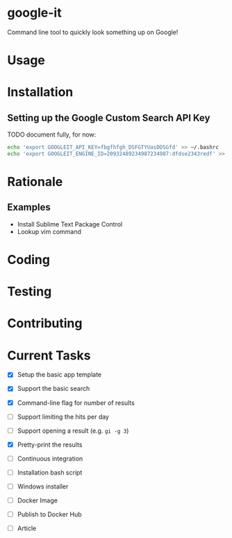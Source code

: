# google-it

Command line tool to quickly look something up on Google!

# Usage

# Installation

## Setting up the Google Custom Search API Key

TODO document fully, for now:

```bash
echo 'export GOOGLEIT_API_KEY=fbgfhfgh_DSFGTYUasDDSGfd' >> ~/.bashrc
echo 'export GOOGLEIT_ENGINE_ID=20932489234987234987:dfdse2343redf' >> ~/.bashrc
```

# Rationale

## Examples

- Install Sublime Text Package Control
- Lookup vim command

# Coding

# Testing

# Contributing

# Current Tasks

- [X] Setup the basic app template
- [X] Support the basic search
- [X] Command-line flag for number of results
- [ ] Support limiting the hits per day
- [ ] Support opening a result (e.g. `gi -g 3`)
- [X] Pretty-print the results
- [ ] Continuous integration
- [ ] Installation bash script
- [ ] Windows installer
- [ ] Docker Image
- [ ] Publish to Docker Hub
- [ ] Article

